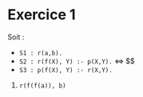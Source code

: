 # Exercice 1
Soit : 
- `S1 : r(a,b).`
- `S2 : r(f(X), Y) :- p(X,Y).` <=> $$ 
- `S3 : p(f(X), Y) :- r(X,Y).`
1) `r(f(f(a)), b)` 